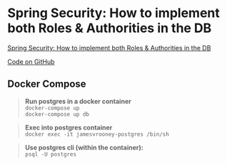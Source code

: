 # Spring Security: How to implement both Roles & Authorities in the DB
[Spring Security: How to implement both Roles & Authorities in the DB](https://www.youtube.com/watch?v=96vK5BDpT7g)

[Code on GitHub](https://github.com/lspil/youtubechannel/tree/master/ss_roles_authorities)

## Docker Compose
>**Run postgres in a docker container**  
`docker-compose up`  
`docker-compose up db`

>**Exec into postgres container**  
`docker exec -it jamesvrooney-postgres /bin/sh`

>**Use postgres cli (within the container):**  
`psql -U postgres`
